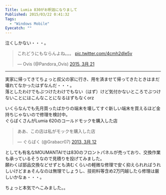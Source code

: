 ```yaml
---
Title: Lumia 830がお釈迦になりまして
Published: 2015/03/22 0:41:32
Tags:
  - "Windows Mobile"
Eyecatch: ""
---
```

<p>泣くしかない・・・。</p>

<p><blockquote class="twitter-tweet" lang="ja"><p>これどうにもならんよね。。。 <a href="http://t.co/4cmh2dIe5v">pic.twitter.com/4cmh2dIe5v</a></p>&mdash; Ovis (@Pandora_Ovis) <a href="https://twitter.com/Pandora_Ovis/status/579288516045099008">2015, 3月 21</a></blockquote><script async src="//platform.twitter.com/widgets.js" charset="utf-8"></script></p>

***

<p>実家に帰ってきてちょっと叔父の家に行き、用を済ませて帰ってきたときはまだ壊れてなかったはずなんだ・・・。<br/>
落としたわけでもぶつけたわけでもない（はず）けど気付かないところでぶつけないことにはこんなことになるはずもなくorz</p>

<p>いくらなんでも先月買ったばかりの端末を壊してすぐ新しい端末を買えるほど金持ちじゃないので修理を検討中。<br/>
ぐらばくさんがLumia 620のコールドモックを購入した店</p>

<p><blockquote class="twitter-tweet" lang="ja"><p>ああ、この店は私がモックを購入した店</p>&mdash; ぐらばく (@Grabacr07) <a href="https://twitter.com/Grabacr07/status/311506858101846016">2013, 3月 12</a></blockquote><script async src="//platform.twitter.com/widgets.js" charset="utf-8"></script></p>

<p>としても有名なMOUMANTAIでは830のフロントパネルが売っており、交換作業も承っているそうなので見積りを投げてみました。<br/>
願わくば部品交換などせずとも済むくらいの軽微な修理で安く抑えられればうれしいけどまぁそんなのは無理でしょうし、技術料等含め2万円越したら修理は厳しいかなぁ・・・。</p>

<p>ちょっと本気でへこみました。。</p>

